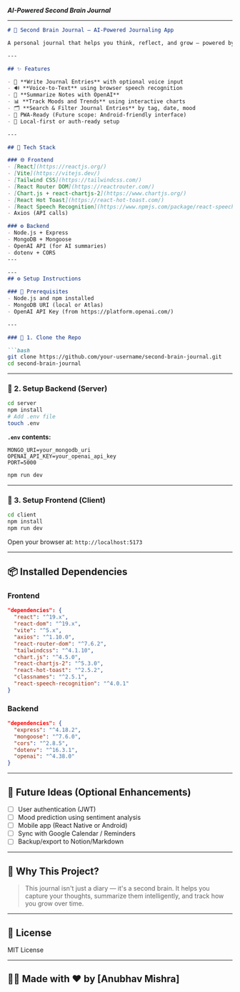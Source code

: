  ***AI-Powered Second Brain Journal***

---

```markdown
# 🧠 Second Brain Journal — AI-Powered Journaling App

A personal journal that helps you think, reflect, and grow — powered by OpenAI and voice input. Built with MERN stack and React + Vite, this app helps users **write, summarize, and track** their thoughts using smart tools and beautiful charts.

---

## ✨ Features

- 📝 **Write Journal Entries** with optional voice input
- 🔊 **Voice-to-Text** using browser speech recognition
- 🧠 **Summarize Notes with OpenAI**
- 📊 **Track Moods and Trends** using interactive charts
- 🗂️ **Search & Filter Journal Entries** by tag, date, mood
- 📱 PWA-Ready (Future scope: Android-friendly interface)
- 🔐 Local-first or auth-ready setup

---

## 🔧 Tech Stack

### 🌐 Frontend
- [React](https://reactjs.org/)
- [Vite](https://vitejs.dev/)
- [Tailwind CSS](https://tailwindcss.com/)
- [React Router DOM](https://reactrouter.com/)
- [Chart.js + react-chartjs-2](https://www.chartjs.org/)
- [React Hot Toast](https://react-hot-toast.com/)
- [React Speech Recognition](https://www.npmjs.com/package/react-speech-recognition)
- Axios (API calls)

### ⚙️ Backend
- Node.js + Express
- MongoDB + Mongoose
- OpenAI API (for AI summaries)
- dotenv + CORS
---

---
## ⚙️ Setup Instructions

### 🔹 Prerequisites
- Node.js and npm installed
- MongoDB URI (local or Atlas)
- OpenAI API Key (from https://platform.openai.com/)

---

### 🔹 1. Clone the Repo

```bash
git clone https://github.com/your-username/second-brain-journal.git
cd second-brain-journal
```

---

### 🔹 2. Setup Backend (Server)

```bash
cd server
npm install
# Add .env file
touch .env
```

**`.env` contents:**

```
MONGO_URI=your_mongodb_uri
OPENAI_API_KEY=your_openai_api_key
PORT=5000
```

```bash
npm run dev
```

---

### 🔹 3. Setup Frontend (Client)

```bash
cd client
npm install
npm run dev
```

Open your browser at: `http://localhost:5173`

---

## 📦 Installed Dependencies

### Frontend

```json
"dependencies": {
  "react": "^19.x",
  "react-dom": "^19.x",
  "vite": "^5.x",
  "axios": "^1.10.0",
  "react-router-dom": "^7.6.2",
  "tailwindcss": "^4.1.10",
  "chart.js": "^4.5.0",
  "react-chartjs-2": "^5.3.0",
  "react-hot-toast": "^2.5.2",
  "classnames": "^2.5.1",
  "react-speech-recognition": "^4.0.1"
}
```

### Backend

```json
"dependencies": {
  "express": "^4.18.2",
  "mongoose": "^7.6.0",
  "cors": "^2.8.5",
  "dotenv": "^16.3.1",
  "openai": "^4.38.0"
}
```

---

## 🚀 Future Ideas (Optional Enhancements)

* [ ] User authentication (JWT)
* [ ] Mood prediction using sentiment analysis
* [ ] Mobile app (React Native or Android)
* [ ] Sync with Google Calendar / Reminders
* [ ] Backup/export to Notion/Markdown

---

## 🧠 Why This Project?

> This journal isn't just a diary — it's a second brain.
> It helps you capture your thoughts, summarize them intelligently, and track how you grow over time.

---

## 📃 License

MIT License

---

## 👨‍💻 Made with ❤️ by \[Anubhav Mishra]

```

